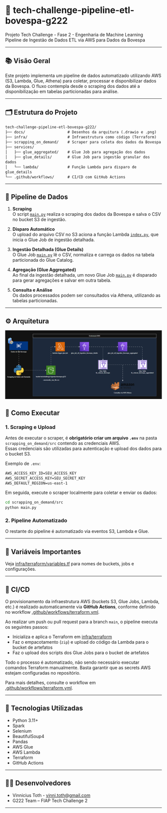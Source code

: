 # 🚀 tech-challenge-pipeline-etl-bovespa-g222

Projeto Tech Challenge - Fase 2 - Engenharia de Machine Learning  
Pipeline de Ingestão de Dados ETL via AWS para Dados da Bovespa

---

## 📚 Visão Geral

Este projeto implementa um pipeline de dados automatizado utilizando AWS (S3, Lambda, Glue, Athena) para coletar, processar e disponibilizar dados da Bovespa. O fluxo contempla desde o scraping dos dados até a disponibilização em tabelas particionadas para análise.

---

## 🗂️ Estrutura do Projeto

```
tech-challenge-pipeline-etl-bovespa-g222/
├── docs/                   # Desenhos da arquitura (.drawio e .png)
├── infra/                  # Infraestrutura como código (Terraform)
├── scrapping_on_demand/    # Scraper para coleta dos dados da Bovespa
├── services/
│   ├── glue_aggregated/    # Glue Job para agregação dos dados
│   ├── glue_details/       # Glue Job para ingestão granular dos dados
│   └── lambda/             # Função Lambda para disparo de glue_details
└── .github/workflows/      # CI/CD com GitHub Actions
```

---

## 🔗 Pipeline de Dados

1. **Scraping**  
   O script [`main.py`](scrapping_on_demand/src/main.py) realiza o scraping dos dados da Bovespa e salva o CSV no bucket S3 de ingestão.

2. **Disparo Automático**  
   O upload do arquivo CSV no S3 aciona a função Lambda [`index.py`](services/lambda/index.py), que inicia o Glue Job de ingestão detalhada.

3. **Ingestão Detalhada (Glue Details)**  
   O Glue Job [`main.py`](services/glue_details/app/src/main.py) lê o CSV, normaliza e carrega os dados na tabela particionada do Glue Catalog.

4. **Agregação (Glue Aggregated)**  
   Ao final da ingestão detalhada, um novo Glue Job [`main.py`](services/glue_aggregated/app/src/main.py) é disparado para gerar agregações e salvar em outra tabela.

5. **Consulta e Análise**  
   Os dados processados podem ser consultados via Athena, utilizando as tabelas particionadas.

---

## ⚙️ Arquitetura

![alt text](docs/arquitetura_pipeline_ibovespa.png)


## 🔎 Como Executar

### 1. Scraping e Upload

Antes de executar o scraper, é **obrigatório criar um arquivo `.env`** na pasta `scrapping_on_demand/src` contendo as credenciais AWS.  
Essas credenciais são utilizadas para autenticação e upload dos dados para o bucket S3.

Exemplo de `.env`:

```
AWS_ACCESS_KEY_ID=SEU_ACCESS_KEY
AWS_SECRET_ACCESS_KEY=SEU_SECRET_KEY
AWS_DEFAULT_REGION=us-east-1
```

Em seguida, execute o scraper localmente para coletar e enviar os dados:

```sh
cd scrapping_on_demand/src
python main.py
```

### 2. Pipeline Automatizado

O restante do pipeline é automatizado via eventos S3, Lambda e Glue.

---

## 📝 Variáveis Importantes

Veja [infra/terraform/variables.tf](infra/terraform/variables.tf) para nomes de buckets, jobs e configurações.

---

## 🔄 CI/CD

O provisionamento da infraestrutura AWS (buckets S3, Glue Jobs, Lambda, etc.) é realizado automaticamente via **GitHub Actions**, conforme definido no workflow [.github/workflows/terraform.yml](.github/workflows/terraform.yml).

Ao realizar um push ou pull request para a branch `main`, o pipeline executa os seguintes passos:

- Inicializa e aplica o Terraform em [infra/terraform](infra/terraform)
- Faz o empacotamento (`zip`) e upload do código da Lambda para o bucket de artefatos
- Faz o upload dos scripts dos Glue Jobs para o bucket de artefatos

Todo o processo é automatizado, não sendo necessário executar comandos Terraform manualmente. Basta garantir que as secrets AWS estejam configuradas no repositório.

Para mais detalhes, consulte o workflow em [.github/workflows/terraform.yml](.github/workflows/terraform.yml).

---

## 🧰 Tecnologias Utilizadas

- Python 3.11+
- Spark
- Selenium
- BeautifulSoup4
- Pandas
- AWS Glue
- AWS Lambda
- Terraform
- GitHub Actions

---

## 👨‍💻 Desenvolvedores

- Vinnicius Toth - vinni.toth@gmail.com
- G222 Team – FIAP Tech Challenge 2

---